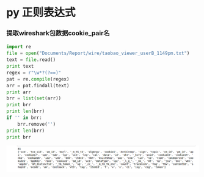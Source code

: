 # py 正则表达式
### 提取wireshark包数据cookie_pair名

```python
import re
file = open("Documents/Report/wire/taobao_viewer_userB_1149pm.txt")
text = file.read()
print text
regex = r"\w*?(?==)"
pat = re.compile(regex)
arr = pat.findall(text)
print arr
brr = list(set(arr))
print brr
print len(brr)
if '' in brr:
    brr.remove('')
print len(brr)
print brr

```
<img src="py0323.png">
